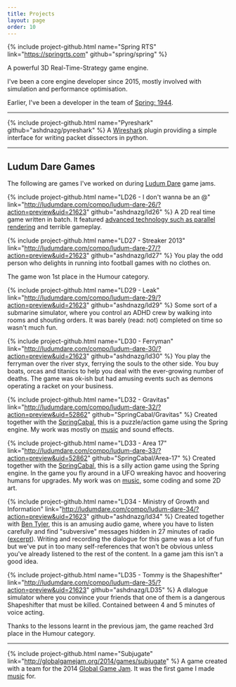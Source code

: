 ```yaml
---
title: Projects
layout: page
order: 10
---
```


{% include project-github.html name="Spring RTS" link="https://springrts.com" github="spring/spring" %}

A powerful 3D Real-Time-Strategy game engine.

I've been a core engine developer since 2015, mostly involved with simulation and performance optimisation.

Earlier, I've been a developer in the team of [Spring: 1944](https://github.com/spring1944/spring1944).

___

{% include project-github.html name="Pyreshark" github="ashdnazg/pyreshark" %}
A [Wireshark](//www.wireshark.org/) plugin providing a simple interface for writing packet dissectors in python.

___

## Ludum Dare Games

The following are games I've worked on during [Ludum Dare](http://ludumdare.com/compo/author/ashdnazg) game jams.

{% include project-github.html name="LD26 - I don't wanna be an @" link="http://ludumdare.com/compo/ludum-dare-26/?action=preview&uid=21623" github="ashdnazg/ld26" %}
A 2D real time game written in batch.
It featured [advanced technology such as parallel rendering](http://ludumdare.com/compo/2013/05/07/combat-debriefing-or-batch-game-architecture-101/) and terrible gameplay.

{% include project-github.html name="LD27 - Streaker 2013" link="http://ludumdare.com/compo/ludum-dare-27/?action=preview&uid=21623" github="ashdnazg/ld27" %}
You play the odd person who delights in running into football games with no clothes on.

The game won 1st place in the Humour category.

{% include project-github.html name="LD29 - Leak" link="http://ludumdare.com/compo/ludum-dare-29/?action=preview&uid=21623" github="ashdnazg/ld29" %}
Some sort of a submarine simulator, where you control aמ ADHD crew by walking into rooms and shouting orders. It was barely (read: not) completed on time so wasn't much fun.

{% include project-github.html name="LD30 - Ferryman" link="http://ludumdare.com/compo/ludum-dare-30/?action=preview&uid=21623" github="ashdnazg/ld30" %}
You play the ferryman over the river styx, ferrying the souls to the other side. You buy boats, orcas and titanics to help you deal with the ever-growing number of deaths.
The game was ok-ish but had amusing events such as demons operating a racket on your business.

{% include project-github.html name="LD32 - Gravitas" link="http://ludumdare.com/compo/ludum-dare-32/?action=preview&uid=52862" github="SpringCabal/Gravitas" %}
Created together with the [SpringCabal](//github.com/SpringCabal), this is a puzzle/action game using the Spring engine.
My work was mostly on [music](assets/music/gravitas.ogg) and sound effects.

{% include project-github.html name="LD33 - Area 17" link="http://ludumdare.com/compo/ludum-dare-33/?action=preview&uid=52862" github="SpringCabal/Area-17" %}
Created together with the [SpringCabal](//github.com/SpringCabal), this is a silly action game using the Spring engine.
In the game you fly around in a UFO wreaking havoc and hoovering humans for upgrades. My work was on [music](assets/music/area17.ogg), some coding and some 2D art.

{% include project-github.html name="LD34 - Ministry of Growth and Information" link="http://ludumdare.com/compo/ludum-dare-34/?action=preview&uid=21623" github="ashdnazg/ld34" %}
Created together with [Ben Tyler](//github.com/kanatohodets), this is an amusing audio game,
where you have to listen carefully and find "subversive" messages hidden in 27 minutes of radio ([excerpt](assets/music/ministrycats.ogg)).
Writing and recording the dialogue for this game was a lot of fun but we've put in too many self-references that won't be obvious unless you've already listened to the rest of the content.
In a game jam this isn't a good idea.

{% include project-github.html name="LD35 - Tommy is the Shapeshifter" link="http://ludumdare.com/compo/ludum-dare-35/?action=preview&uid=21623" github="ashdnazg/LD35" %}
A dlalogue simulator where you convince your friends that one of them is a dangerous Shapeshifter that must be killed.
Contained between 4 and 5 minutes of voice acting.

Thanks to the lessons learnt in the previous jam, the game reached 3rd place in the Humour category.

___

{% include project-github.html name="Subjugate" link="http://globalgamejam.org/2014/games/subjugate" %}
A game created with a team for the 2014 [Global Game Jam](http://globalgamejam.org/). It was the first game I made [music](assets/music/subjugate.ogg) for.
